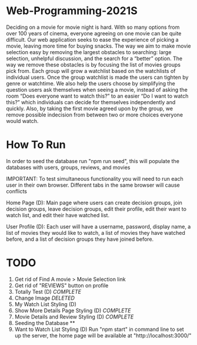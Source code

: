 # Web-Programming-2021S

Deciding on a movie for movie night is hard. With so many options from over 100 years of cinema, everyone agreeing on one movie can be quite difficult. Our web application seeks to ease the experience of picking a movie, leaving more time for buying snacks. The way we aim to make movie selection easy by removing the largest obstacles to searching: large selection, unhelpful discussion, and the search for a “better” option.
The way we remove these obstacles is by focusing the list of movies groups pick from. Each group will grow a watchlist based on the watchlists of individual users. Once the group watchlist is made the users can tighten by genre or watchtime. We also help the users choose by simplifying the question users ask themselves when seeing a movie, instead of asking the room “Does everyone want to watch this?” to an easier “Do I want to watch this?” which individuals can decide for themselves independently and quickly. Also, by taking the first movie agreed upon by the group, we remove possible indecision from between two or more choices everyone would watch.

# How To Run

In order to seed the database run "npm run seed", this will populate the databases with users,
groups, reviews, and movies

IMPORTANT: To test simultaneous functionality you will need to run each user in their own browser. Different tabs in the same browser will cause conflicts

Home Page (D): Main page where users can create decision groups, join decision groups, leave decision groups, edit their profile, edit their want to watch list, and edit their have watched list.

User Profile (D): Each user will have a username, password, display name, a list of movies they would like to watch, a list of movies they have watched before, and a list of decision groups they have joined before.

# TODO

1. Get rid of Find A movie > Movie Selection link
2. Get rid of "REVIEWS" button on profile
3. Totally Test (D) _COMPLETE_
4. Change Image _DELETED_
5. My Watch List Styling (D)
6. Show More Details Page Styling (D) _COMPLETE_
7. Movie Details and Review Styling (D) _COMPLETE_
8. Seeding the Database \*\*
9. Want to Watch List Styling (D)
   Run "npm start" in command line to set up the server, the home page will be available at "http://localhost:3000/"
